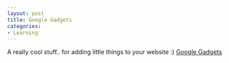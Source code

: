 ```yaml
---
layout: post
title: Google Gadgets
categories:
- Learning
---
```



A really cool stuff.. for adding little things to your website :) [Google Gadgets](http://www.google.com/ig/directory?synd=open&source=gghx)
